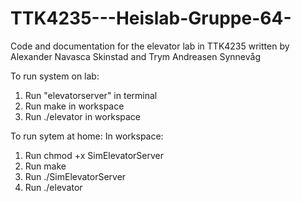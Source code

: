 # TTK4235---Heislab-Gruppe-64-
Code and documentation for the elevator lab in TTK4235 written by Alexander Navasca Skinstad and Trym Andreasen Synnevåg

To run system on lab:
1. Run "elevatorserver" in terminal
2. Run make in workspace
3. Run ./elevator in workspace


To run sytem at home:
In workspace:
1. Run chmod +x SimElevatorServer
2. Run make
3. Run ./SimElevatorServer
4. Run ./elevator
